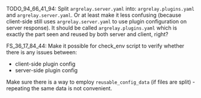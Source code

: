 
TODO_94_66_41_94: Split `argrelay.server.yaml` into: `argrelay.plugins.yaml` and `argrelay.server.yaml`.
Or at least make it less confusing
(because client-side still uses `argrelay.server.yaml` to use plugin configuration on server response).
It should be called `argrelay.plugins.yaml` which is exactly the part seen and
reused by both server and client, right?

FS_36_17_84_44: Make it possible for check_env script to verify whether there is any issues between:
*   client-side plugin config
*   server-side plugin config

Make sure there is a way to employ `reusable_config_data` (if files are split) -
repeating the same data is not convenient.
